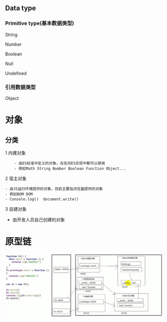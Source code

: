 ## Data type

### Primitive type(基本数据类型)

String

Number

Boolean

Null

Undefined

### 引用数据类型

Object



# 对象

## 分类

1 内建对象

		- 由ES标准中定义的对象，在任何ES实现中都可以使用
		- 例如Math String Number Boolean Function Object...

2 宿主对象

	- 由JS运行环境提供的对象，目前主要指浏览器提供的对象
	- 例如BOM DOM
	- Console.log()  document.write()

3 自建对象

 - 由开发人员自己创建的对象

# 原型链

![prototypeChain](prototypeChain.png)